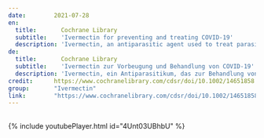 ```yaml
---
date:        2021-07-28
en:
  title:       Cochrane Library
  subtitle:    'Ivermectin for preventing and treating COVID‐19'
  description: 'Ivermectin, an antiparasitic agent used to treat parasitic infestations, inhibits the replication of viruses in vitro. The molecular hypothesis of ivermectin‛s antiviral mode of action suggests an inhibitory effect on severe acute respiratory syndrome coronavirus 2 (SARS‐CoV‐2) replication in the early stages of infection. Currently, evidence on efficacy and safety of ivermectin for prevention of SARS‐CoV‐2 infection and COVID‐19 treatment is conflicting.'
de: 
  title:       Cochrane Library
  subtitle:    'Ivermectin zur Vorbeugung und Behandlung von COVID-19'
  description: 'Ivermectin, ein Antiparasitikum, das zur Behandlung von Parasitenbefall eingesetzt wird, hemmt in vitro die Replikation von Viren. Die molekulare Hypothese der antiviralen Wirkungsweise von Ivermectin legt eine hemmende Wirkung auf die Replikation des schweren akuten respiratorischen Syndroms Coronavirus 2 (SARS-CoV-2) in den frühen Phasen der Infektion nahe. Derzeit gibt es widersprüchliche Erkenntnisse über die Wirksamkeit und Sicherheit von Ivermectin bei der Prävention von SARS-CoV-2-Infektionen und der COVID-19-Behandlung.'
credit:      https://www.cochranelibrary.com/cdsr/doi/10.1002/14651858.CD015017.pub2/full
group:       "Ivermectin"
link:        "https://www.cochranelibrary.com/cdsr/doi/10.1002/14651858.CD015017.pub2/epdf/full"
---
```

<object data="{{ page.link }}" style='height:calc(100vh - 400px); width: 100%' type='application/pdf'></object>
<br/>
{% include youtubePlayer.html id="4Unt03UBhbU" %}
